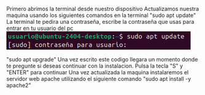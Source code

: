 Primero abrimos la terminal desde nuestro dispositivo
Actualizamos nuestra maquina usando los siguientes comandos en la terminal
"sudo apt update" La terminal te pedira una contraseña, escribe la contraseña que usas para entrar en tu usuario del pc
<img src="Imatge enganxada.png" alt="Contraseña primer comando">

"sudo apt upgrade" Una vez escrito este codigo llegara un momento donde te pregunte si deseas continuar con la instalacion. Pulsa la tecla "S" y "ENTER" para continuar
Una vez actualizada la maquina instalaremos el servidor web apache utilizando el siguiente comando 
"sudo apt install -y apache2"
